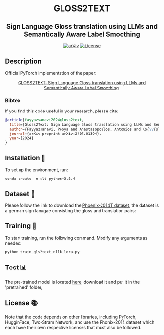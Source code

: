 <div align="center">

# GLOSS2TEXT
## Sign Language Gloss translation using LLMs and Semantically Aware Label Smoothing

[![arXiv](https://img.shields.io/badge/arXiv-GLOSS2TEXT-A10717.svg?logo=arXiv)](https://arxiv.org/abs/2407.01394)
[![License](https://img.shields.io/badge/License-MIT-green.svg)]()

</div>

## Description
Official PyTorch implementation of the paper:
<div align="center">

[GLOSS2TEXT: Sign Language Gloss translation using LLMs and Semantically Aware Label Smoothing](https://arxiv.org/abs/2407.01394).

</div>


### Bibtex
If you find this code useful in your research, please cite:

```bibtex
@article{fayyazsanavi2024gloss2text,
  title={Gloss2Text: Sign Language Gloss translation using LLMs and Semantically Aware Label Smoothing},
  author={Fayyazsanavi, Pooya and Anastasopoulos, Antonios and Ko{\v{s}}eck{\'a}, Jana},
  journal={arXiv preprint arXiv:2407.01394},
  year={2024}
}
```

## Installation :construction_worker: 
To set up the environment, run:

```
conda create -n slt python=3.8.4
```

## Dataset :closed_book: 
Please follow the link to download the [Phoenix-2014T dataset](
https://www-i6.informatik.rwth-aachen.de/~koller/RWTH-PHOENIX-2014-T/), the dataset is a german sign lanugae consisting the gloss and translation pairs:


## Training :rocket:
To start training, run the following command. Modify any arguments as needed:

```
python train_gls2text_nllb_lora.py
```

## Test :bar_chart:
The pre-trained model is located [here](https://drive.google.com/drive/folders/1aoiBWg0-_iQ9JaWG4uscJuTMGJyvpnSL?usp=drive_link), download it and put it in the 'pretrained' folder, 

## License :books:
Note that the code depends on other libraries, including PyTorch, HugginFace, Two-Stram Network, and use the Phonix-2014 dataset which each have their own respective licenses that must also be followed.
